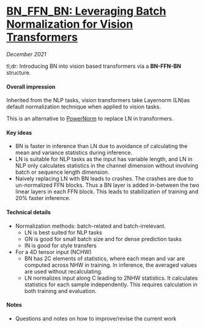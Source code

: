 # [BN_FFN_BN: Leveraging Batch Normalization for Vision Transformers](https://openaccess.thecvf.com/content/ICCV2021W/NeurArch/papers/Yao_Leveraging_Batch_Normalization_for_Vision_Transformers_ICCVW_2021_paper.pdf) 

_December 2021_

tl;dr: Introducing BN into vision based transformers via a **BN-FFN-BN** structure.

#### Overall impression
Inherited from the NLP tasks, vision transformers take Layernorm (LN)as default normalization technique when applied to vision tasks. 

This is an alternative to [PowerNorm](powernorm.md) to replace LN in transformers.

#### Key ideas
- BN is faster in inference than LN due to avoidance of calculating the mean and variance statistics during inference.
- LN is suitable for NLP tasks as the input has variable length, and LN in NLP only calculates statistics in the channel dimension without involving batch or sequence length dimension.
- Naively replacing LN with BN leads to crashes. The crashes are due to un-normalized FFN blocks. Thus a BN layer is added in-between the two linear layers in each FFN block. This leads to stabilization of training and 20% faster inference.


#### Technical details
- Normalization methods: batch-related and batch-irrelevant. 
	- LN is best suited for NLP tasks
	- GN is good for small batch size and for dense prediction tasks
	- IN is good for style transfers
- For a 4D tensor input (NCHW)
	- BN has 2C elements of statistics, where each mean and var are computed across NHW in training. In inference, the averaged values are used without recalculating.
	- LN normalizes input along C leading to 2NHW statistics. It calculates statistics for each sample independently. This requires calculation in both training and evaluation.

#### Notes
- Questions and notes on how to improve/revise the current work

